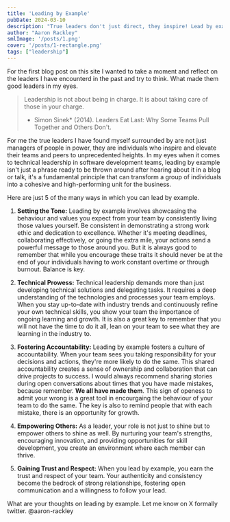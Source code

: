```yaml
---
title: 'Leading by Example'
pubDate: 2024-03-10
description: "True leaders don't just direct, they inspire! Lead by example in both technical skills and work ethics, and watch your team rise to new heights."
author: "Aaron Rackley"
smlImage: '/posts/1.png'
cover: '/posts/1-rectangle.png'
tags: ["leadership"]
---
```



For the first blog post on this site I wanted to take a moment and reflect on the leaders I have encounterd in the past and try to think. What made them good leaders in my eyes.


> Leadership is not about being in charge. It is about taking care of those in your charge.
> - Simon Sinek* (2014). Leaders Eat Last: Why Some Teams Pull Together and Others Don't.

For me the true leaders I have found myself surrounded by are not just managers of people in power, they are individuals who inspire and elevate their teams and peers to unprecedented heights. In my eyes when it comes to technical leadership in software development teams, leading by example isn't just a phrase ready to be thrown around after hearing about it in a blog or talk, it's a fundamental principle that can transform a group of individuals into a cohesive and high-performing unit for the business.

Here are just 5 of the many ways in which you can lead by example.

1. **Setting the Tone:**
Leading by example involves showcasing the behaviour and values you expect from your team by consistently living those values yourself. Be consistent in demonstrating a strong work ethic and dedication to excellence. Whether it's meeting deadlines, collaborating effectively, or going the extra mile, your actions send a powerful message to those around you. But it is always good to remember that while you encourage these traits it should never be at the end of your individuals having to work constant overtime or through burnout. Balance is key.

2. **Technical Prowess:**
Technical leadership demands more than just developing technical solutions and delegating tasks. It requires a deep understanding of the technologies and processes your team employs. When you stay up-to-date with industry trends and continuously refine your own technical skills, you show your team the importance of ongoing learning and growth. It is also a great key to remember that you will not have the time to do it all, lean on your team to see what they are learning in the industry to.

3. **Fostering Accountability:**
Leading by example fosters a culture of accountability. When your team sees you taking responsibility for your decisions and actions, they're more likely to do the same. This shared accountability creates a sense of ownership and collaboration that can drive projects to success. I would always recommend sharing stories during open conversations about times that you have made mistakes, because remember. **We all have made them**. This sign of openess to admit your wrong is a great tool in encourgaing the behaviour of your team to do the same. The key is also to remind people that with each mistake, there is an opportunity for growth. 

4. **Empowering Others:**
As a leader, your role is not just to shine but to empower others to shine as well. By nurturing your team's strengths, encouraging innovation, and providing opportunities for skill development, you create an environment where each member can thrive.

5. **Gaining Trust and Respect:**
When you lead by example, you earn the trust and respect of your team. Your authenticity and consistency become the bedrock of strong relationships, fostering open communication and a willingness to follow your lead.

What are your thoughts on leading by example. Let me know on X formally twitter. @aaron-rackley